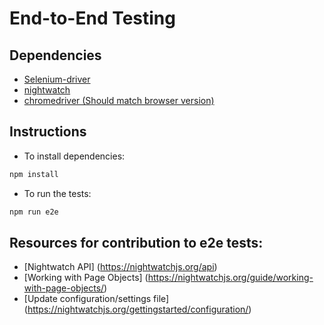 # End-to-End Testing

## Dependencies

* [Selenium-driver](https://www.selenium.dev/documentation/en/webdriver/)
* [nightwatch](https://nightwatchjs.org/guide)
* [chromedriver (Should match browser version)](https://chromedriver.chromium.org/getting-started)

## Instructions

* To install dependencies:
```bash
npm install
```

* To run the tests:
```bash
npm run e2e
```

## Resources for contribution to e2e tests:

* [Nightwatch API] (https://nightwatchjs.org/api)
* [Working with Page Objects] (https://nightwatchjs.org/guide/working-with-page-objects/)
* [Update configuration/settings file] (https://nightwatchjs.org/gettingstarted/configuration/)
